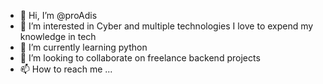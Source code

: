 - 👋 Hi, I’m @proAdis
- 👀 I’m interested in Cyber and multiple technologies I love to expend my knowledge in tech
- 🌱 I’m currently learning python
- 💞️ I’m looking to collaborate on freelance backend projects
- 📫 How to reach me ...

<!---
proAdis/proAdis is a ✨ special ✨ repository because its `README.md` (this file) appears on your GitHub profile.
You can click the Preview link to take a look at your changes.
--->
